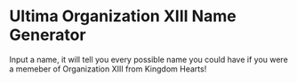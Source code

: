 # Ultima Organization XIII Name Generator

Input a name, it will tell you every possible name you could have if you were a memeber of Organization XIII from Kingdom Hearts!

